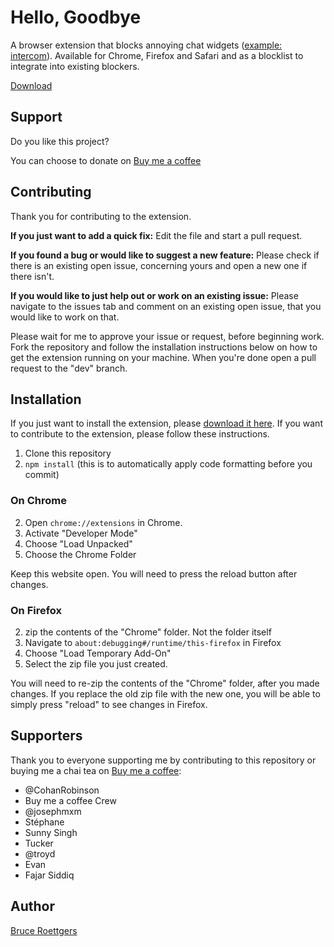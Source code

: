 # Hello, Goodbye

A browser extension that blocks annoying chat widgets ([example: intercom](https://intercom.com)). Available for Chrome, Firefox and Safari and as a blocklist to integrate into existing blockers.

[Download](https://hellogoodbye.app/?ref=github.com)

## Support

Do you like this project?

You can choose to donate on [Buy me a coffee](https://www.buymeacoffee.com/bruceroet)

## Contributing

Thank you for contributing to the extension.

**If you just want to add a quick fix:** Edit the file and start a pull request.

**If you found a bug or would like to suggest a new feature:** Please check if there is an existing open issue, concerning yours and open a new one if there isn't.

**If you would like to just help out or work on an existing issue:** Please navigate to the issues tab and comment on an existing open issue, that you would like to work on that.

Please wait for me to approve your issue or request, before beginning work.
Fork the repository and follow the installation instructions below on how to get the extension running on your machine.
When you're done open a pull request to the "dev" branch.

## Installation

If you just want to install the extension, please [download it here](https://hellogoodbye.app/?ref=github.com). If you want to contribute to the extension, please follow these instructions.

1. Clone this repository
2. `npm install` (this is to automatically apply code formatting before you commit)

### On Chrome

2. Open `chrome://extensions` in Chrome.
3. Activate "Developer Mode"
4. Choose "Load Unpacked"
5. Choose the Chrome Folder

Keep this website open. You will need to press the reload button after changes.

### On Firefox

2. zip the contents of the "Chrome" folder. Not the folder itself
3. Navigate to `about:debugging#/runtime/this-firefox` in Firefox
4. Choose "Load Temporary Add-On"
5. Select the zip file you just created.

You will need to re-zip the contents of the "Chrome" folder, after you made changes. If you replace the old zip file with the new one, you will be able to simply press "reload" to see changes in Firefox.

## Supporters

Thank you to everyone supporting me by contributing to this repository or buying me a chai tea on [Buy me a coffee](https://buymeacoff.ee/bruceroet):

- @CohanRobinson
- Buy me a coffee Crew
- @josephmxm
- Stéphane
- Sunny Singh
- Tucker
- @troyd
- Evan
- Fajar Siddiq

## Author

[Bruce Roettgers](mailto:hi@bruceroettgers.me)
